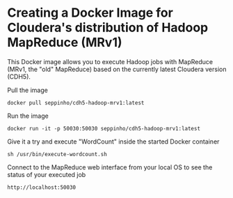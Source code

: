 # Creating a Docker Image for Cloudera's distribution of Hadoop MapReduce (MRv1)

This Docker image allows you to execute Hadoop jobs with MapReduce (MRv1, the "old" MapReduce) based on the currently latest Cloudera version (CDH5).


Pull the image

	docker pull seppinho/cdh5-hadoop-mrv1:latest
	

Run the image

	docker run -it -p 50030:50030 seppinho/cdh5-hadoop-mrv1:latest


Give it a try and execute "WordCount" inside the started Docker container

	sh /usr/bin/execute-wordcount.sh


Connect to the MapReduce web interface from your local OS to see the status of your executed job

    http://localhost:50030
